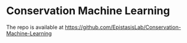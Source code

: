 # Conservation Machine Learning

The repo is available at https://github.com/EpistasisLab/Conservation-Machine-Learning
